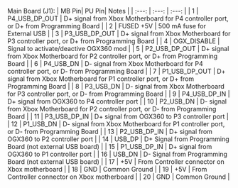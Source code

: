 Main Board (J1):
| MB Pin| PU Pin| Notes |
| :---: | :---: | :---: |
|  1 | P4_USB_DP_OUT | D+ signal from Xbox Motherboard for P4 controller port, or D+ from Programming Board |
|  2 | FUSED +5V | 500 mA fuse for External USB |
|  3 | P3_USB_DP_OUT | D+ signal from Xbox Motherboard for P3 controller port, or D+ from Programming Board |
|  4 | OGX_DISABLE | Signal to activate/deactive OGX360 mod |
|  5 | P2_USB_DP_OUT | D+ signal from Xbox Motherboard for P2 controller port, or D+ from Programming Board |
|  6 | P4_USB_DN | D- signal from Xbox Motherboard for P4 controller port, or D- from Programming Board |
|  7 | P1_USB_DP_OUT | D+ signal from Xbox Motherboard for P1 controller port, or D+ from Programming Board |
|  8 | P3_USB_DN | D- signal from Xbox Motherboard for P3 controller port, or D- from Programming Board |
|  9 | P4_USB_DP_IN | D+ signal from OGX360 to P4 controller port |
| 10 | P2_USB_DN | D- signal from Xbox Motherboard for P2 controller port, or D- from Programming Board |
| 11 | P3_USB_DP_IN | D+ signal from OGX360 to P3 controller port |
| 12 | P1_USB_DN | D- signal from Xbox Motherboard for P1 controller port, or D- from Programming Board |
| 13 | P2_USB_DP_IN | D+ signal from OGX360 to P2 controller port |
| 14 | USB_DP | D+ Signal from Programming Board (not external USB board) |
| 15 | P1_USB_DP_IN | D+ signal from OGX360 to P1 controller port |
| 16 | USB_DN | D- Signal from Programming Board (not external USB board) |
| 17 | +5V | From Controller connector on Xbox motherboard |
| 18 | GND | Common Ground |
| 19 | +5V | From Controller connector on Xbox motherboard |
| 20 | GND | Common Ground |
